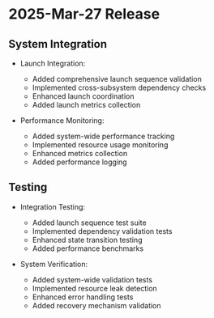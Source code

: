# 2025-Mar-27 Release

## System Integration

- Launch Integration:
  - Added comprehensive launch sequence validation
  - Implemented cross-subsystem dependency checks
  - Enhanced launch coordination
  - Added launch metrics collection

- Performance Monitoring:
  - Added system-wide performance tracking
  - Implemented resource usage monitoring
  - Enhanced metrics collection
  - Added performance logging

## Testing

- Integration Testing:
  - Added launch sequence test suite
  - Implemented dependency validation tests
  - Enhanced state transition testing
  - Added performance benchmarks

- System Verification:
  - Added system-wide validation tests
  - Implemented resource leak detection
  - Enhanced error handling tests
  - Added recovery mechanism validation